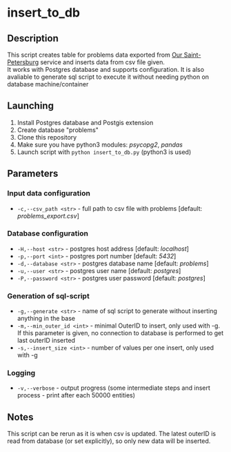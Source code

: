 # insert_to_db

## Description

This script creates table for problems data exported from [Our Saint-Petersburg](https://gorod.gov.spb.ru/)
  service and inserts data from csv file given.  
It works with Postgres database and supports configuration. It is also avaliable to generate sql script to execute
  it without needing python on database machine/container

## Launching

1. Install Postgres database and Postgis extension
2. Create database "problems"
3. Clone this repository
4. Make sure you have python3 modules: _psycopg2_, _pandas_
5. Launch script with `python insert_to_db.py` (python3 is used)

## Parameters

### Input data configuration

* `-c,--csv_path <str>` - full path to csv file with problems [default: _problems\_export.csv_]

### Database configuration

* `-H,--host <str>` - postgres host address [default: _localhost_]
* `-p,--port <int>` - postgres port number [default: _5432_]
* `-d,--database <str>` - postgres database name [default: _problems_]
* `-u,--user <str>` - postgres user name [default: _postgres_]
* `-P,--password <str>` - postgres user password [default: _postgres_]

### Generation of sql-script

* `-g,--generate <str>` - name of sql script to generate without inserting anything in the base
* `-m,--min_outer_id <int>` - minimal OuterID to insert, only used with -g. If this parameter is given, no
  connection to database is performed to get last outerID inserted
* `-s,--insert_size <int>` - number of values per one insert, only used with -g

### Logging

* `-v,--verbose` - output progress (some intermediate steps and insert process - print after each 50000 entities)

## Notes

This script can be rerun as it is when csv is updated. The latest outerID is read from database (or set explicitly), so only new data will be inserted.
